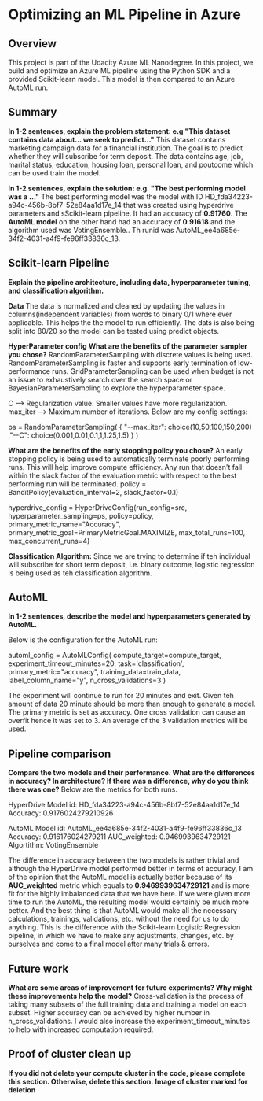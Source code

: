 # Optimizing an ML Pipeline in Azure

## Overview
This project is part of the Udacity Azure ML Nanodegree.
In this project, we build and optimize an Azure ML pipeline using the Python SDK and a provided Scikit-learn model.
This model is then compared to an Azure AutoML run.

## Summary
**In 1-2 sentences, explain the problem statement: e.g "This dataset contains data about... we seek to predict..."**
This dataset contains marketing campaign data for a financial institution. The goal is to predict whether they will subscribe for term deposit. The data contains age, job, marital status, education, housing loan, personal loan, and poutcome which can be used train the model.

**In 1-2 sentences, explain the solution: e.g. "The best performing model was a ..."**
The best performing model was the model with ID HD_fda34223-a94c-456b-8bf7-52e84aa1d17e_14 that was created using hyperdrive parameters and sScikit-learn pipeline. It had an accuracy of **0.91760**. 
The **AutoML model** on the other hand had an accuracy of **0.91618** and the algorithm used was VotingEnsemble.. Th runid was AutoML_ee4a685e-34f2-4031-a4f9-fe96ff33836c_13.


## Scikit-learn Pipeline
**Explain the pipeline architecture, including data, hyperparameter tuning, and classification algorithm.**

**Data**
The data is normalized and cleaned by updating the values in columns(independent variables) from words to binary 0/1 where ever applicable. This helps the the model to run efficiently. The dats is also being split into 80/20 so the model can be tested using predict objects.

**HyperParameter config**
**What are the benefits of the parameter sampler you chose?**
RandomParameterSampling with discrete values is being used. RandomParameterSampling is faster and supports early termination of low-performance runs. GridParameterSampling can be used when budget is not an issue to exhaustively search over the search space or BayesianParameterSampling to explore the hyperparameter space. 

C --> Regularization value. Smaller values have more regularization. max_iter --> Maximum number of iterations.
Below are my config settings:

ps = RandomParameterSampling( 
    {
        "--max_iter": choice(10,50,100,150,200)
        ,"--C": choice(0.001,0.01,0.1,1,1.25,1.5)
    }
)

**What are the benefits of the early stopping policy you chose?**
An early stopping policy is being used to automatically terminate poorly performing runs. This will help improve compute efficiency. Any run that doesn't fall within the slack factor of the evaluation metric with respect to the best performing run will be terminated. 
policy = BanditPolicy(evaluation_interval=2, slack_factor=0.1)

hyperdrive_config = HyperDriveConfig(run_config=src,
    hyperparameter_sampling=ps,
    policy=policy,
    primary_metric_name="Accuracy",
    primary_metric_goal=PrimaryMetricGoal.MAXIMIZE,
    max_total_runs=100,
    max_concurrent_runs=4)

**Classification Algorithm:**
Since we are trying to determine if teh individual will subscribe for short term deposit, i.e. binary outcome, logistic regression is being used as teh classification algorithm.


## AutoML
**In 1-2 sentences, describe the model and hyperparameters generated by AutoML.**

Below is the configuration for the AutoML run:

automl_config = AutoMLConfig(
    compute_target=compute_target,
    experiment_timeout_minutes=20,
    task='classification',
    primary_metric="accuracy",
    training_data=train_data,
    label_column_name="y",
    n_cross_validations=3
)

The experiment will continue to run for 20 minutes and exit. Given teh amount of data 20 minute should be more than enough to generate a model.
The primary metric is set as accuracy.
One cross validation can cause an overfit hence it was set to 3. An average of the 3 validation metrics will be used.

## Pipeline comparison
**Compare the two models and their performance. What are the differences in accuracy? In architecture? If there was a difference, why do you think there was one?**
Below are the metrics for both runs.

HyperDrive Model
id: HD_fda34223-a94c-456b-8bf7-52e84aa1d17e_14
Accuracy: 0.9176024279210926

AutoML Model
id: AutoML_ee4a685e-34f2-4031-a4f9-fe96ff33836c_13
Accuracy: 0.916176024279211
AUC_weighted: 0.9469939634729121
Algortithm: VotingEnsemble

The difference in accuracy between the two models is rather trivial and although the HyperDrive model performed better in terms of accuracy, I am of the opinion that the AutoML model is actually better because of its **AUC_weighted** metric which equals to **0.9469939634729121** and is more fit for the highly imbalanced data that we have here. If we were given more time to run the AutoML, the resulting model would certainly be much more better. And the best thing is that AutoML would make all the necessary calculations, trainings, validations, etc. without the need for us to do anything. This is the difference with the Scikit-learn Logistic Regression pipeline, in which we have to make any adjustments, changes, etc. by ourselves and come to a final model after many trials & errors. 

## Future work
**What are some areas of improvement for future experiments? Why might these improvements help the model?**
Cross-validation is the process of taking many subsets of the full training data and training a model on each subset. Higher accuracy can be achieved by higher number in n_cross_validations. I would also increase the experiment_timeout_minutes to help with increased computation required.


## Proof of cluster clean up
**If you did not delete your compute cluster in the code, please complete this section. Otherwise, delete this section.**
**Image of cluster marked for deletion**
